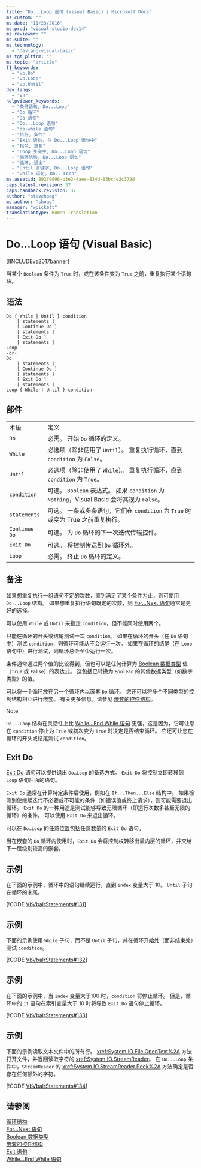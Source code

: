```yaml
---
title: "Do...Loop 语句 (Visual Basic) | Microsoft Docs"
ms.custom: ""
ms.date: "11/23/2016"
ms.prod: "visual-studio-dev14"
ms.reviewer: ""
ms.suite: ""
ms.technology: 
  - "devlang-visual-basic"
ms.tgt_pltfrm: ""
ms.topic: "article"
f1_keywords: 
  - "vb.Do"
  - "vb.Loop"
  - "vb.Until"
dev_langs: 
  - "VB"
helpviewer_keywords: 
  - "条件语句, Do...Loop"
  - "Do 循环"
  - "Do 语句"
  - "Do...Loop 语句"
  - "do-while 语句"
  - "执行, 条件"
  - "Exit 语句, 在 Do...Loop 语句中"
  - "指令, 重复"
  - "Loop 关键字, Do...Loop 语句"
  - "循环结构, Do...Loop 语句"
  - "循环, 退出"
  - "Until 关键字, Do...Loop 语句"
  - "while 语句, Do...Loop"
ms.assetid: 892f9096-b3e2-4aee-834d-83bc4e2c379d
caps.latest.revision: 37
caps.handback.revision: 37
author: "stevehoag"
ms.author: "shoag"
manager: "wpickett"
translationtype: Human Translation
---
```

# Do...Loop 语句 (Visual Basic)
[!INCLUDE[vs2017banner](../../../csharp/includes/vs2017banner.md)]

当某个 `Boolean` 条件为 `True` 时，或在该条件变为 `True` 之前，重复执行某个语句块。  
  
## 语法  
  
```  
Do { While | Until } condition  
    [ statements ]  
    [ Continue Do ]  
    [ statements ]  
    [ Exit Do ]  
    [ statements ]  
Loop  
-or-  
Do  
    [ statements ]  
    [ Continue Do ]  
    [ statements ]  
    [ Exit Do ]  
    [ statements ]  
Loop { While | Until } condition  
```  
  
## 部件  
  
|||  
|-|-|  
|术语|定义|  
|`Do`|必需。  开始 `Do` 循环的定义。|  
|`While`|必选项（除非使用了 `Until`）。  重复执行循环，直到 `condition` 为 `False`。|  
|`Until`|必选项（除非使用了 `While`）。  重复执行循环，直到 `condition` 为 `True`。|  
|`condition`|可选。  `Boolean` 表达式。  如果 `condition` 为 `Nothing`，Visual Basic 会将其视为 `False`。|  
|`statements`|可选。  一条或多条语句，它们在 `condition` 为 `True` 时或变为 True 之前重复执行。|  
|`Continue Do`|可选。  为 `Do` 循环的下一次迭代传输控件。|  
|`Exit Do`|可选。  将控制传送到 `Do` 循环外。|  
|`Loop`|必需。  终止 `Do` 循环的定义。|  
  
## 备注  
 如果想重复执行一组语句不定的次数，直到满足了某个条件为止，则可使用 `Do...Loop` 结构。  如果想重复执行语句既定的次数，则 [For...Next 语句](../../../visual-basic/language-reference/statements/for-next-statement.md)通常是更好的选择。  
  
 可以使用 `While` 或 `Until` 来指定 `condition`，但不能同时使用两个。  
  
 只能在循环的开头或结尾测试一次 `condition`。  如果在循环的开头（在 `Do` 语句中）测试 `condition`，则循环可能从不会运行一次。  如果在循环的结尾（在 `Loop` 语句中）进行测试，则循环总会至少运行一次。  
  
 条件通常通过两个值的比较得到，但也可以是任何计算为 [Boolean 数据类型](../../../visual-basic/language-reference/data-types/boolean-data-type.md) 值（`True` 或 `False`）的表达式。  这包括已转换为 `Boolean` 的其他数据类型（如数字类型）的值。  
  
 可以将一个循环放在另一个循环内以嵌套 `Do` 循环。  您还可以将多个不同类型的控制结构相互进行嵌套。  有关更多信息，请参见 [嵌套的控件结构](../../../visual-basic/programming-guide/language-features/control-flow/nested-control-structures.md)。  
  
> [!NOTE]
>  `Do...Loop` 结构在灵活性上比 [While...End While 语句](../../../visual-basic/language-reference/statements/while-end-while-statement.md) 更强，这是因为，它可让您在 `condition` 停止为 `True` 或初次变为 `True` 时决定是否结束循环。  它还可让您在循环的开头或结尾测试 `condition`。  
  
## Exit Do  
 [Exit Do](../../../visual-basic/language-reference/statements/exit-statement.md) 语句可以提供退出 `Do…Loop` 的备选方式。  `Exit Do` 将控制立即转移到 `Loop` 语句后面的语句。  
  
 `Exit Do` 通常在计算特定条件后使用，例如在 `If...Then...Else` 结构中。  如果检测到使继续迭代不必要或不可能的条件（如错误值或终止请求），则可能需要退出循环。  `Exit Do` 的一种用途是测试能够导致无限循环（即运行次数多甚至无限的循环）的条件。  可以使用 `Exit Do` 来退出循环。  
  
 可以在 `Do…Loop` 的任意位置包括任意数量的 `Exit Do` 语句。  
  
 当在嵌套的 `Do` 循环内使用时，`Exit Do` 会将控制权转移出最内层的循环，并交给下一层级别较高的嵌套。  
  
## 示例  
 在下面的示例中，循环中的语句继续运行，直到 `index` 变量大于 10。  `Until` 子句在循环的末尾。  
  
 [!CODE [VbVbalrStatements#131](../CodeSnippet/VS_Snippets_VBCSharp/VbVbalrStatements#131)]  
  
## 示例  
 下面的示例使用 `While` 子句，而不是 `Until` 子句，并在循环开始处（而非结束处）测试 `condition`。  
  
 [!CODE [VbVbalrStatements#132](../CodeSnippet/VS_Snippets_VBCSharp/VbVbalrStatements#132)]  
  
## 示例  
 在下面的示例中，当 `index` 变量大于100 时，`condition` 将停止循环。  但是，循环中的 `If` 语句在索引变量大于 10 时将导致 `Exit Do` 语句停止循环。  
  
 [!CODE [VbVbalrStatements#133](../CodeSnippet/VS_Snippets_VBCSharp/VbVbalrStatements#133)]  
  
## 示例  
 下面的示例读取文本文件中的所有行。  <xref:System.IO.File.OpenText%2A> 方法打开文件，并返回读取字符的 <xref:System.IO.StreamReader>。  在 `Do...Loop` 条件中，`StreamReader` 的 <xref:System.IO.StreamReader.Peek%2A> 方法确定是否存在任何额外的字符。  
  
 [!CODE [VbVbalrStatements#134](../CodeSnippet/VS_Snippets_VBCSharp/VbVbalrStatements#134)]  
  
## 请参阅  
 [循环结构](../../../visual-basic/programming-guide/language-features/control-flow/loop-structures.md)   
 [For...Next 语句](../../../visual-basic/language-reference/statements/for-next-statement.md)   
 [Boolean 数据类型](../../../visual-basic/language-reference/data-types/boolean-data-type.md)   
 [嵌套的控件结构](../../../visual-basic/programming-guide/language-features/control-flow/nested-control-structures.md)   
 [Exit 语句](../../../visual-basic/language-reference/statements/exit-statement.md)   
 [While...End While 语句](../../../visual-basic/language-reference/statements/while-end-while-statement.md)